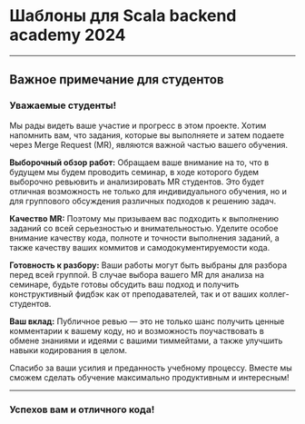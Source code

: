 # Шаблоны для Scala backend academy 2024

---

## Важное примечание для студентов

### Уважаемые студенты!

Мы рады видеть ваше участие и прогресс в этом проекте. Хотим напомнить вам, что задания, которые вы выполняете и затем
подаете через Merge Request (MR), являются важной частью вашего обучения.

**Выборочный обзор работ:** Обращаем ваше внимание на то, что в будущем мы будем проводить семинар, в ходе которого
будем выборочно ревьювить и анализировать MR студентов. Это будет отличная возможность не только для индивидуального
обучения, но и для группового обсуждения различных подходов к решению задач.

**Качество MR:** Поэтому мы призываем вас подходить к выполнению заданий со всей серьезностью и внимательностью. Уделите
особое внимание качеству кода, полноте и точности выполнения заданий, а также качеству ваших коммитов и
самодокументируемости кода.

**Готовность к разбору:** Ваши работы могут быть выбраны для разбора перед всей группой. В случае выбора вашего MR для
анализа на семинаре, будьте готовы обсудить ваш подход и получить конструктивный фидбэк как от преподавателей, так и от
ваших коллег-студентов.

**Ваш вклад:** Публичное ревью — это не только шанс получить ценные комментарии к вашему коду, но и возможность
поучаствовать в обмене знаниями и идеями с вашими тиммейтами, а также улучшить навыки кодирования в целом.

Спасибо за ваши усилия и преданность учебному процессу. Вместе мы сможем сделать обучение максимально продуктивным и
интересным!

---

### Успехов вам и отличного кода! 